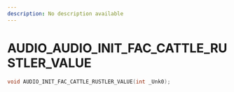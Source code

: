 ```yaml
---
description: No description available 
---
```


# AUDIO\_AUDIO_INIT_FAC_CATTLE_RUSTLER_VALUE

```cpp
void AUDIO_INIT_FAC_CATTLE_RUSTLER_VALUE(int _Unk0);
```